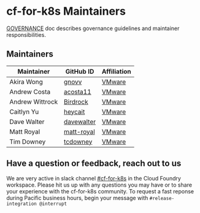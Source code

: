 # cf-for-k8s Maintainers

[GOVERNANCE](GOVERNANCE.md) doc describes governance guidelines and maintainer responsibilities.

## Maintainers

| Maintainer | GitHub ID | Affiliation |
| --------------- | --------- | ----------- |
| Akira Wong | [gnovv](https://github.com/gnovv) | [VMware](https://www.github.com/vmware/) |
| Andrew Costa | [acosta11](https://github.com/acosta11) | [VMware](https://www.github.com/vmware/) |
| Andrew Wittrock | [Birdrock](https://github.com/Birdrock) | [VMware](https://www.github.com/vmware/) |
| Caitlyn Yu | [heycait](https://github.com/heycait) | [VMware](https://www.github.com/vmware/) 
| Dave Walter | [davewalter](https://github.com/davewalter) | [VMware](https://www.github.com/vmware/) |
| Matt Royal | [matt-royal](https://github.com/matt-royal) | [VMware](https://www.github.com/vmware/) |
| Tim Downey | [tcdowney](https://github.com/tcdowney) | [VMware](https://www.github.com/vmware/) |

## Have a question or feedback, reach out to us

We are very active in slack channel [#cf-for-k8s](https://cloudfoundry.slack.com/archives/CH9LF6V1P) in the Cloud Foundry workspace. Please hit us up with any questions you may have or to share your experience with the cf-for-k8s community. To request a fast reponse during Pacific business hours, begin your message with `#release-integration @interrupt`
